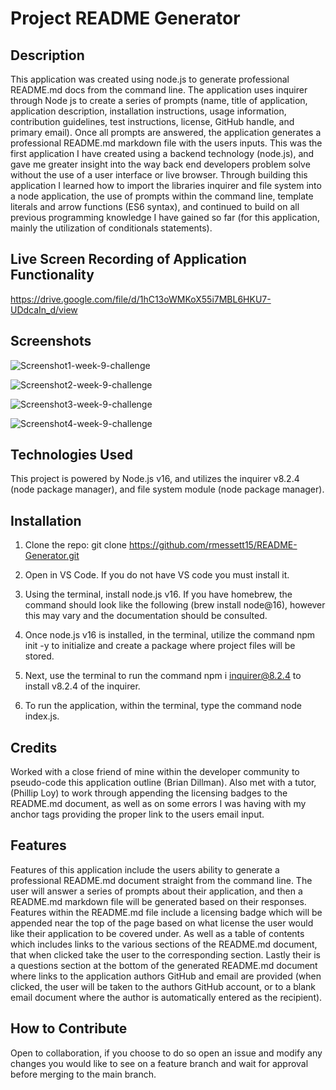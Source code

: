 # Project README Generator

## Description

This application was created using node.js to generate professional README.md docs from the command line. The application uses inquirer through Node js to create a series of prompts (name, title of application, application description, installation instructions, usage information, contribution guidelines, test instructions, license, GitHub handle, and primary email). Once all prompts are answered, the application generates a professional README.md markdown file with the users inputs. This was the first application I have created using a backend technology (node.js), and gave me greater insight into the way back end developers problem solve without the use of a user interface or live browser. Through building this application I learned how to import the libraries inquirer and file system into a node application, the use of prompts within the command line, template literals and arrow functions (ES6 syntax), and continued to build on all previous programming knowledge I have gained so far (for this application, mainly the utilization of conditionals statements).

## Live Screen Recording of Application Functionality

https://drive.google.com/file/d/1hC13oWMKoX55i7MBL6HKU7-UDdcaIn_d/view

## Screenshots

![Screenshot1-week-9-challenge](https://user-images.githubusercontent.com/120127903/229926082-da5e5a74-8bbb-403b-833f-7b999655b30c.png)

![Screenshot2-week-9-challenge](https://user-images.githubusercontent.com/120127903/229926100-84740f01-645c-42ff-b132-a3a48b41b3a2.png)

![Screenshot3-week-9-challenge](https://user-images.githubusercontent.com/120127903/229926112-20b9f9db-c7c7-4725-8726-d175fb4bf581.png)

![Screenshot4-week-9-challenge](https://user-images.githubusercontent.com/120127903/229926139-f971f44c-ebee-41a2-8c1c-a0f699bc1bd9.png)

## Technologies Used

This project is powered by Node.js v16, and utilizes the inquirer v8.2.4 (node package manager), and file system module (node package manager).

## Installation

1. Clone the repo:
   git clone https://github.com/rmessett15/README-Generator.git

2. Open in VS Code. If you do not have VS code you must install it.

3. Using the terminal, install node.js v16. If you have homebrew, the command should look like the following (brew install node@16), however this may vary and the documentation should be consulted.

4. Once node.js v16 is installed, in the terminal, utilize the command npm init -y to initialize and create a package where project files will be stored.

5. Next, use the terminal to run the command npm i inquirer@8.2.4 to install v8.2.4 of the inquirer.

6. To run the application, within the terminal, type the command node index.js.

## Credits

Worked with a close friend of mine within the developer community to pseudo-code this application outline (Brian Dillman). Also met with a tutor, (Phillip Loy) to work through appending the licensing badges to the README.md document, as well as on some errors I was having with my anchor tags providing the proper link to the users email input.

## Features

Features of this application include the users ability to generate a professional README.md document straight from the command line. The user will answer a series of prompts about their application, and then a README.md markdown file will be generated based on their responses. Features within the README.md file include a licensing badge which will be appended near the top of the page based on what license the user would like their application to be covered under. As well as a table of contents which includes links to the various sections of the README.md document, that when clicked take the user to the corresponding section. Lastly their is a questions section at the bottom of the generated README.md document where links to the application authors GitHub and email are provided (when clicked, the user will be taken to the authors GitHub account, or to a blank email document where the author is automatically entered as the recipient).

## How to Contribute

Open to collaboration, if you choose to do so open an issue and modify any changes you would like to see on a feature branch and wait for approval before merging to the main branch.